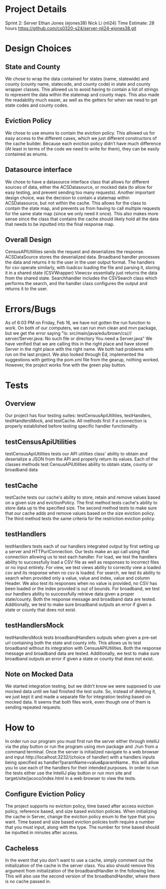 # Project Details
Sprint 2: Server
Ethan Jones (ejones38) Nick Li (nli24)
Time Estimate: 28 hours 
https://github.com/cs0320-s24/server-nli24-ejones38.git 
# Design Choices
## State and County
We chose to wrap the data contained for states (name, statewide) and county (county name, statecode, 
and county code) in state and county wrapper classes. This allowed us to avoid having to contain a list 
of strings to represent the data within the statemap and county maps. This also made the readability much easier, 
as well as the getters for when we need to get state codes and county codes.
## Eviction Policy
We chose to use enums to contain the eviction policy. This allowed us for easy access to the different 
cases, which we just different constructors of the cache builder. Because each eviction policy didn’t have 
much difference (At least in terms of the code we need to write for them), they can be easily contained as enums.
## Datasource interface
We chose to have a datasource interface class that allows for different sources of data, 
either the ACSDatasource, or mocked data (to allow for easy testing, and prevent sending too many requests). 
Another important design choice, was the decision to contain a statemap within ACSDatasource, 
but not within the cache. This allows for the class to contain the state map, 
and prevents us from having to call multiple requests for the same state map (since we only need it once). 
This also makes more sense since the class that contains the cache should likely hold all the data that 
needs to be inputted into the final response map.
## Overall Design
CensusAPIUtilities sends the request and deserializes the response. ACSDataSource stores the deserialized data.
Broadband handler processes the data and returns it to the user in the user output format. The handlers 
for csv operate similarly, with loadcsv loading the file and parsing it, storing it in a shared state (CSVWrapper)
Viewcsv essentially just returns the data from the shared state. Searchhandler includes the CSVSearch class 
which performs the search, and the handler class configures the output and returns it to the user.

# Errors/Bugs
As of 6:03 PM on Friday, Feb 16, we have not gotten the run function to work. On both of our computers, 
we can run mvn clean and mvn package, but we get the error saying "ls: src/main/java/edu/brown/cs/*/*/
server/Server.java: No such file or directory You need a Server.java" We have verified that we are calling
this in the right place and have stored Server in the right place with the right name. We both had problems
with run on the last project. We also looked through Ed, implemented the suggestions with getting the pom.xml
file from the gearup, nothing worked. However, the project works fine with the green play button. 
# Tests
## Overview
Our project has four testing suites: testCensusApiUtilities, testHandlers, testHandlersMock, and testCache. All methods
first if a connection is properly established before testing specific handler functionality.
## testCensusApiUtilities
testCensusApiUtilities tests our API utilities class' ability to obtain and deserialize a JSON from the API and properly
return its values. Each of the classes methods test CensusAPiUtilities ability to obtain state, county or broadband data
## testCache
testCache tests our cache's ability to store, retain and remove values based on a given size and evictionPolicy. The 
first method tests cache's ability to store data up to the specified size. The second method tests to make sure that our
cache adds and remove values based on the size eviction policy. The third method tests the same criteria for the 
restriction eviction policy. 
## testHandlers 
testHandlers tests each of our handlers integrated output by first setting up a server and HTTPurlConnection. Our tests 
make an api call using that connection allowing us to test each handler.
For load, we test the handlers ability to successfully load a CSV file as well as responses to incorrect files or no 
input entirely. 
For view, we test views ability to correctly view a loaded csv and its response when no csv is loaded. 
For search, we test its ability to search when provided only a value, value and index, value and column Header. We also 
test its responses when no value is provided, no CSV has been loaded or the index provided is out of bounds. 
For broadband, we test our handlers ability to successfully retrieve data given a proper state/county. Both the response
message and broadband data are tested. Additionally, we test to make sure broadband outputs an error if given a state or
county that does not exist.
## testHandlersMock
testHandlersMock tests broadbandHandlers outputs when given a pre-set url containing both the state and county info. 
This allows us to test broadband without its integration with CensusAPIUtilities.  Both the response message and 
broadband data are tested. Additionally, we test to make sure broadband outputs an error if given a state or county 
that does not exist.
## Note on Mocked Data
We started integration testing, but we didn’t know we were supposed to use mocked data until we had 
finished the test suite. So, instead of deleting it, we just kept it and made a separate file for 
integration testing based on mocked data. It seems that both files work, even though one of them is sending 
repeated requests.

# How to
In order run our program you must first run the server either through intelliJ via the play button or run the program 
using mvn package and ./run from a command terminal. Once the server is initialized navigate to a web browser and input 
http://localhost:3232/(choice of handler) with a handlers inputs being specified as handler?paramName=value&paramName..
this will allow you to use each of the handlers for their intended purposes. In order to run the tests either use the
IntelliJ play button or run mvn site and target/site/jacoco/index.html in a web browser to view the tests. 

## Configure Eviction Policy
The project supports no eviction policy, time based after access eviction policy, reference based, and size based
eviction policies. When initializing the cache in Server, change the eviction policy enum to the type that you want.
Time based and size based eviction policies both require a number that you must input, along with the type. 
The number for time based should be inputted in minutes after access. 
## Cacheless
In the event that you don't want to use a cache, simply comment out the initialization of the cache in the server class.
You also should remove this argument from initialization of the broadbandHandler in the following line. 
This will also use the second version of the broadbandHandler, where there is no cache passed in. 